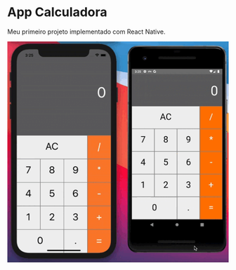 # App Calculadora
Meu primeiro projeto implementado com React Native.

<img src="https://github.com/danielaraujodelucena/app_calculator/blob/master/view.gif">
